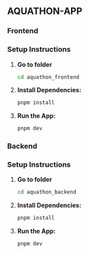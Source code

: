## AQUATHON-APP

### Frontend

### Setup Instructions
1. **Go to folder**
     ```sh
    cd aquathon_frontend
    ```  
2. **Install Dependencies:**
    ```sh
    pnpm install
    ```
    
4. **Run the App:**
    ```sh
    pnpm dev
    ```

### Backend
### Setup Instructions
1. **Go to folder**
     ```sh
    cd aquathon_backend
    ```  
2. **Install Dependencies:**
    ```sh
    pnpm install
    ```
    
4. **Run the App:**
    ```sh
    pnpm dev
    ```
